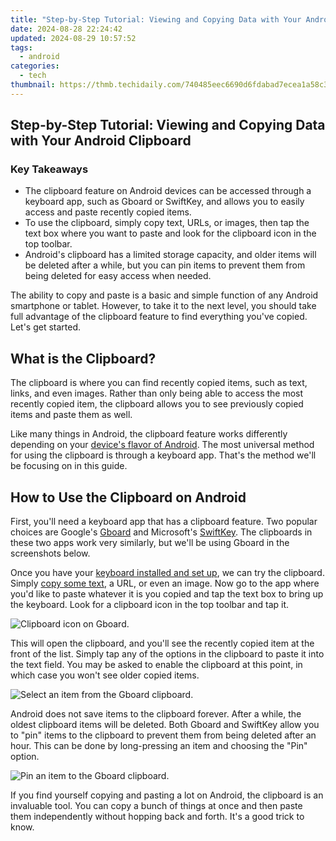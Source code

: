 ```yaml
---
title: "Step-by-Step Tutorial: Viewing and Copying Data with Your Android Clipboard"
date: 2024-08-28 22:24:42
updated: 2024-08-29 10:57:52
tags:
  - android
categories:
  - tech
thumbnail: https://thmb.techidaily.com/740485eec6690d6fdabad7ecea1a58c3aaeba409560e67e78cd5dc4e10558933.jpg
---
```


## Step-by-Step Tutorial: Viewing and Copying Data with Your Android Clipboard

### Key Takeaways

* The clipboard feature on Android devices can be accessed through a keyboard app, such as Gboard or SwiftKey, and allows you to easily access and paste recently copied items.
* To use the clipboard, simply copy text, URLs, or images, then tap the text box where you want to paste and look for the clipboard icon in the top toolbar.
* Android's clipboard has a limited storage capacity, and older items will be deleted after a while, but you can pin items to prevent them from being deleted for easy access when needed.

 The ability to copy and paste is a basic and simple function of any Android smartphone or tablet. However, to take it to the next level, you should take full advantage of the clipboard feature to find everything you've copied. Let's get started.

##  What is the Clipboard?

 The clipboard is where you can find recently copied items, such as text, links, and even images. Rather than only being able to access the most recently copied item, the clipboard allows you to see previously copied items and paste them as well.

 Like many things in Android, the clipboard feature works differently depending on your [device's flavor of Android](https://android-location-track.techidaily.com/top-7-phone-number-locators-to-track-vivo-y200e-5g-location-drfone-by-drfone-virtual-android/). The most universal method for using the clipboard is through a keyboard app. That's the method we'll be focusing on in this guide.

##  How to Use the Clipboard on Android

 First, you'll need a keyboard app that has a clipboard feature. Two popular choices are Google's [Gboard](https://www.anrdoezrs.net/links/3607085/type/dlg/sid/UUhtgUeUpU211447/https://play.google.com/store/apps/details?id=com.google.android.inputmethod.latin) and Microsoft's [SwiftKey](https://www.anrdoezrs.net/links/3607085/type/dlg/sid/UUhtgUeUpU211447/https://play.google.com/store/apps/details?id=com.touchtype.swiftkey). The clipboards in these two apps work very similarly, but we'll be using Gboard in the screenshots below.

 Once you have your [keyboard installed and set up](https://extra-hints.techidaily.com/2024-approved-construct-humor-memes-via-adobe/), we can try the clipboard. Simply [copy some text](https://fox-that.techidaily.com/troubleshooting-full-page-captures-solutions-when-safari-screenshots-fail/), a URL, or even an image. Now go to the app where you'd like to paste whatever it is you copied and tap the text box to bring up the keyboard. Look for a clipboard icon in the top toolbar and tap it.

![Clipboard icon on Gboard.](https://static1.howtogeekimages.com/wordpress/wp-content/uploads/2024/05/screenshot_20240507-153059.png) 

 This will open the clipboard, and you'll see the recently copied item at the front of the list. Simply tap any of the options in the clipboard to paste it into the text field. You may be asked to enable the clipboard at this point, in which case you won't see older copied items.

![Select an item from the Gboard clipboard.](https://static1.howtogeekimages.com/wordpress/wp-content/uploads/2024/05/screenshot_20240507-153112.png) 

 Android does not save items to the clipboard forever. After a while, the oldest clipboard items will be deleted. Both Gboard and SwiftKey allow you to "pin" items to the clipboard to prevent them from being deleted after an hour. This can be done by long-pressing an item and choosing the "Pin" option.

![Pin an item to the Gboard clipboard.](https://static1.howtogeekimages.com/wordpress/wp-content/uploads/2024/05/screenshot_20240507-153128.png) 

 If you find yourself copying and pasting a lot on Android, the clipboard is an invaluable tool. You can copy a bunch of things at once and then paste them independently without hopping back and forth. It's a good trick to know.

<ins class="adsbygoogle"
     style="display:block"
     data-ad-format="autorelaxed"
     data-ad-client="ca-pub-7571918770474297"
     data-ad-slot="1223367746"></ins>



<ins class="adsbygoogle"
     style="display:block"
     data-ad-client="ca-pub-7571918770474297"
     data-ad-slot="8358498916"
     data-ad-format="auto"
     data-full-width-responsive="true"></ins>
